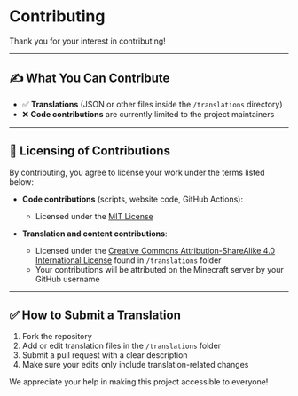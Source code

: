 # Contributing

Thank you for your interest in contributing!

---

## ✍️ What You Can Contribute

- ✅ **Translations** (JSON or other files inside the `/translations` directory)
- ❌ **Code contributions** are currently limited to the project maintainers

---

## 🔐 Licensing of Contributions

By contributing, you agree to license your work under the terms listed below:

- **Code contributions** (scripts, website code, GitHub Actions):
  - Licensed under the [MIT License](./LICENSE)

- **Translation and content contributions**:
  - Licensed under the [Creative Commons Attribution-ShareAlike 4.0 International License](https://creativecommons.org/licenses/by-sa/4.0/) found in `/translations` folder
  - Your contributions will be attributed on the Minecraft server by your GitHub username

---

## ✅ How to Submit a Translation

1. Fork the repository
2. Add or edit translation files in the `/translations` folder
3. Submit a pull request with a clear description
4. Make sure your edits only include translation-related changes

We appreciate your help in making this project accessible to everyone!

